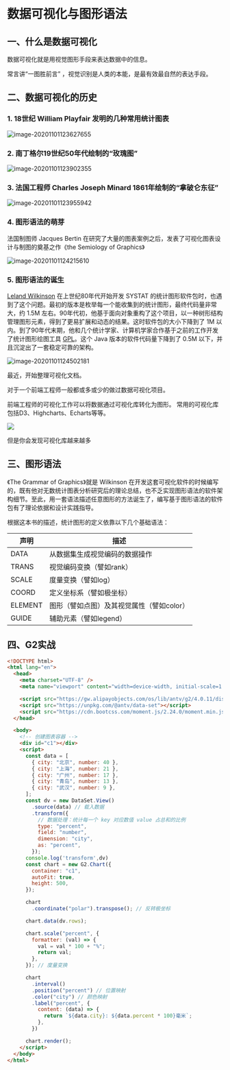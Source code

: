 # 数据可视化与图形语法

## 一、什么是数据可视化

数据可视化就是用视觉图形手段来表达数据中的信息。

常言讲“一图胜前言” ，视觉识别是人类的本能，是最有效最自然的表达手段。

## 二、数据可视化的历史

### 1. 18世纪 William Playfair 发明的几种常用统计图表

![image-20201101123627655](https://gitee.com/josephxia/picgo/raw/master/juejin/image-20201101123627655.png)

### 2. 南丁格尔19世纪50年代绘制的“玫瑰图”

![image-20201101123902355](https://gitee.com/josephxia/picgo/raw/master/juejin/image-20201101123902355.png)

### 3. 法国工程师 Charles Joseph Minard 1861年绘制的“拿破仑东征”

![image-20201101123955942](https://gitee.com/josephxia/picgo/raw/master/juejin/image-20201101123955942.png)



### 4. 图形语法的萌芽

法国制图师 Jacques Bertin 在研究了大量的图表案例之后，发表了可视化图表设计与制图的奠基之作《the Semiology of Graphics》

![image-20201101124215610](https://gitee.com/josephxia/picgo/raw/master/juejin/image-20201101124215610.png)

### 5. 图形语法的诞生

[Leland Wilkinson](https://en.wikipedia.org/wiki/Leland_Wilkinson) 在上世纪80年代开始开发 SYSTAT 的统计图形软件包时，也遇到了这个问题。最初的版本是枚举每一个能收集到的统计图形，最终代码量非常大，约 1.5M 左右。90年代初，他基于面向对象重构了这个项目，以一种树形结构管理图形元素，得到了更易扩展和动态的结果。这时软件包的大小下降到了 1M 以内。到了90年代末期，他和几个统计学家、计算机学家合作基于之前的工作开发了统计图形绘图工具 [GPL](http://www.unige.ch/ses/sococ/cl/spss/graph/gpl.html)。这个 Java 版本的软件代码量下降到了 0.5M 以下，并且沉淀出了一套稳定可靠的架构。

![image-20201101124502181](https://gitee.com/josephxia/picgo/raw/master/juejin/image-20201101124502181.png)





最近，开始整理可视化文档。

对于一个前端工程师一般都或多或少的做过数据可视化项目。

前端工程师的可视化工作可以将数据通过可视化库转化为图形。
常用的可视化库包括D3、Highcharts、Echarts等等。

![](https://p6-juejin.byteimg.com/tos-cn-i-k3u1fbpfcp/dc3de218f03c40f48f03666ea44b6e34~tplv-k3u1fbpfcp-watermark.image)

但是你会发现可视化库越来越多

## 三、图形语法

《The Grammar of Graphics》就是 Wilkinson 在开发这套可视化软件的时候编写的，既有他对无数统计图表分析研究后的理论总结，也不乏实现图形语法的软件架构细节。至此，用一套语法描述任意图形的方法诞生了，编写基于图形语法的软件包有了理论依据和设计实践指导。

根据这本书的描述，统计图形的定义依靠以下几个基础语法：

| 声明    | 描述                                      |
| ------- | ----------------------------------------- |
| DATA    | 从数据集生成视觉编码的数据操作            |
| TRANS   | 视觉编码变换（譬如rank）                  |
| SCALE   | 度量变换（譬如log）                       |
| COORD   | 定义坐标系（譬如极坐标）                  |
| ELEMENT | 图形（譬如点图）及其视觉属性（譬如color） |
| GUIDE   | 辅助元素（譬如legend）                    |

## 四、G2实战

```html
<!DOCTYPE html>
<html lang="en">
  <head>
    <meta charset="UTF-8" />
    <meta name="viewport" content="width=device-width, initial-scale=1.0" />

    <script src="https://gw.alipayobjects.com/os/lib/antv/g2/4.0.11/dist/g2.min.js"></script>
    <script src="https://unpkg.com/@antv/data-set"></script>
    <script src="https://cdn.bootcss.com/moment.js/2.24.0/moment.min.js"></script>
  </head>

  <body>
    <!-- 创建图表容器 -->
    <div id="c1"></div>
    <script>
      const data = [
        { city: "北京", number: 40 },
        { city: "上海", number: 21 },
        { city: "广州", number: 17 },
        { city: "青岛", number: 13 },
        { city: "武汉", number: 9 },
      ];
      const dv = new DataSet.View()
        .source(data) // 载入数据
        .transform({
          // 数据处理：统计每一个 key 对应数值 value 占总和的比例
          type: "percent",
          field: "number",
          dimension: "city",
          as: "percent",
        });
      console.log('transform',dv)
      const chart = new G2.Chart({
        container: "c1",
        autoFit: true,
        height: 500,
      });

      chart
        .coordinate("polar").transpose(); // 反转极坐标

      chart.data(dv.rows);

      chart.scale("percent", {
        formatter: (val) => {
          val = val * 100 + "%";
          return val;
        },
      }); // 度量变换

      chart
        .interval()
        .position("percent") // 位置映射
        .color("city") // 颜色映射
        .label("percent", {
          content: (data) => {
            return `${data.city}: ${data.percent * 100}毫米`;
          },
        }) 

      chart.render();
    </script>
  </body>
</html>

```

